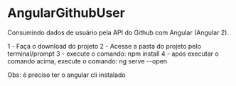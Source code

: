 # AngularGithubUser
Consumindo dados de usuário pela API do Github com Angular (Angular 2).

1 - Faça o download do projeto
2 - Acesse a pasta do projeto pelo terminal/prompt 
3 - execute o comando: npm install
4 - após executar o comando acima, execute o comando: ng serve --open

Obs: é preciso ter o angular cli instalado
